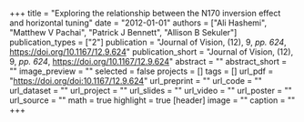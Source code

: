 +++
title = "Exploring the relationship between the N170 inversion effect and horizontal tuning"
date = "2012-01-01"
authors = ["Ali Hashemi", "Matthew V Pachai", "Patrick J Bennett", "Allison B Sekuler"]
publication_types = ["2"]
publication = "Journal of Vision, (12), 9, _pp. 624_, https://doi.org/10.1167/12.9.624"
publication_short = "Journal of Vision, (12), 9, _pp. 624_, https://doi.org/10.1167/12.9.624"
abstract = ""
abstract_short = ""
image_preview = ""
selected = false
projects = []
tags = []
url_pdf = "https://doi.org/doi:10.1167/12.9.624"
url_preprint = ""
url_code = ""
url_dataset = ""
url_project = ""
url_slides = ""
url_video = ""
url_poster = ""
url_source = ""
math = true
highlight = true
[header]
image = ""
caption = ""
+++
